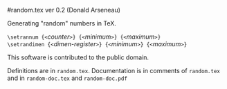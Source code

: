 #random.tex      ver 0.2   (Donald Arseneau)

Generating "random" numbers in TeX. 

   `\setrannum {<`*counter*`>} {<`*minimum*`>} {<`*maximum*`>}`  
   `\setrandimen {<`*dimen-register*`>} {<`*minimum*`>} {<`*maximum*`>}`

This software is contributed to the public domain.

Definitions are in `random.tex`. Documentation is in comments of
`random.tex` and in `random-doc.tex` and `random-doc.pdf`
